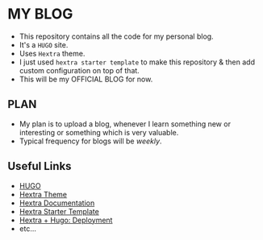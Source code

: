 # MY BLOG
- This repository contains all the code for my personal blog.
- It's a `HUGO` site.
- Uses `Hextra` theme.
- I just used `hextra starter template` to make this repository & then add custom configuration on top of that.
- This will be my OFFICIAL BLOG for now.

## PLAN
- My plan is to upload a blog, whenever I learn something new or interesting or something which is very valuable.
- Typical frequency for blogs will be *weekly*.

## Useful Links
- [HUGO](https://gohugo.io/)
- [Hextra Theme](https://themes.gohugo.io/themes/hextra/)
- [Hextra Documentation](https://imfing.github.io/hextra/docs/)
- [Hextra Starter Template](https://github.com/imfing/hextra-starter-template)
- [Hextra + Hugo: Deployment](https://imfing.github.io/hextra/docs/guide/deploy-site/)
- etc...